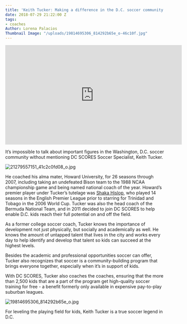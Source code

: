```yaml
---
title: 'Keith Tucker: Making a difference in the D.C. soccer community'
date: 2018-07-29 21:22:00 Z
tags:
- coaches
Author: Lorena Palacios
Thumbnail Image: "/uploads/19814695306_814292b65e_o-46c10f.jpg"
---
```


<iframe width="560" height="315" src="https://www.youtube.com/embed/8GQapQznnds" frameborder="0" allow="autoplay; encrypted-media" allowfullscreen></iframe>

It’s impossible to talk about important figures in the Washington, D.C. soccer community without mentioning DC SCORES Soccer Specialist, Keith Tucker.





![21279557151_41c2c0fd08_o.jpg](/uploads/21279557151_41c2c0fd08_o.jpg)

He coached his alma mater, Howard University, for 26 seasons through 2007, including taking an undefeated Bison team to the 1988 NCAA championship game and being named national coach of the year. Howard’s premier player under Tucker’s tutelage was [Shaka Hislop](https://espnmediazone.com/us/bios/hislop/), who played 14 seasons in the English Premier League prior to starring for Trinidad and Tobago in the 2006 World Cup. Tucker was also the head coach of the Bermuda National Team, and in 2011 decided to join DC SCORES to help enable D.C. kids reach their full potential on and off the field. 

As a former college soccer coach, Tucker knows the importance of development not just physically, but socially and academically as well. He knows the amount of untapped talent that lives in the city and works every day to help identify and develop that talent so kids can succeed at the highest levels.

Besides the academic and professional opportunities soccer can offer, Tucker also recognizes that soccer is a community-building program that brings everyone together, especially when it’s in support of kids.

With DC SCORES, Tucker also coaches the coaches, ensuring that the more than 2,500 kids that are a part of the program get high-quality soccer training for free - a benefit formerly only available in expensive pay-to-play suburban leagues.

![19814695306_814292b65e_o.jpg](/uploads/19814695306_814292b65e_o.jpg)

For leveling the playing field for kids, Keith Tucker is a true soccer legend in D.C. 